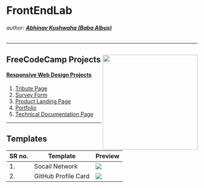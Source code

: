 # FrontEndLab
###### author: [**Abhinav Kushwaha (Baba Albus)**](http://babaalbus.com/ "http://babaalbus.com/")
---
## FreeCodeCamp Projects <img align="right" width="250" height="250" src="https://s3.amazonaws.com/freecodecamp/curriculum-diagram-full.jpg">
  #### [Responsive Web Design Projects](https://www.freecodecamp.org/certification/babaalbus/responsive-web-design)
1. [Tribute Page](https://abhi9935.github.io/FreeCodeCamp_TributePage/)
2. [Survey Form](https://abhi9935.github.io/FreeCodeCamp_SurveyForm/)
3. [Product Landing Page](https://abhi9935.github.io/FreeCodeCamp_ProductLandingPage/)
4. [Portfolio](https://abhi9935.github.io/FreeCodeCamp_PersonalPortfolioWebpage/)
5. [Technical Documentation Page](https://abhi9935.github.io/FreeCodeCamp_TechnicalDocumentationPage/)
---
## Templates
| SR no. | Template | Preview |
| ------ | -------- | ------- |
| 1. | Socail Network | ![](https://github.com/Abhi9935/FrontEndLab/blob/master/Templates_UI/Social%20Network/babasnw1.png=250x250) |
| 2. | GitHub Profile Card | ![](https://github.com/Abhi9935/FrontEndLab/blob/master/Templates_UI/GitHubCARD/GitHubCard.PNG=250x250) |
